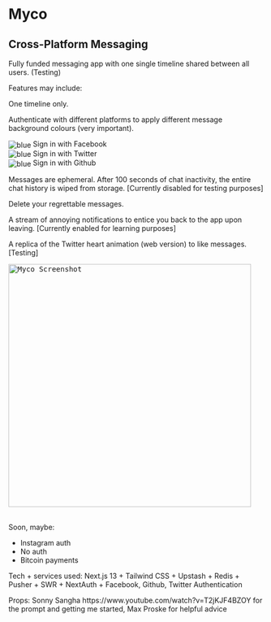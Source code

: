 # Myco

## Cross-Platform Messaging

Fully funded messaging app with one single timeline shared between all users. (Testing)

Features may include:

One timeline only.

Authenticate with different platforms to apply different message background colours (very important).

<img valign='middle' alt='blue' src='https://readme-swatches.vercel.app/4267B2'/> Sign in with Facebook<br/>
<img valign='middle' alt='blue' src='https://readme-swatches.vercel.app/1DA1F2'/> Sign in with Twitter<br/>
<img valign='middle' alt='blue' src='https://readme-swatches.vercel.app/171515'/> Sign in with Github

Messages are ephemeral. After 100 seconds of chat inactivity, the entire chat history is wiped from storage. [Currently disabled for testing purposes]

Delete your regrettable messages.

A stream of annoying notifications to entice you back to the app upon leaving. [Currently enabled for learning purposes]

A replica of the Twitter heart animation (web version) to like messages. [Testing]

<kbd>
<img width="478" alt="Myco Screenshot" src="https://user-images.githubusercontent.com/4672139/202636618-30b7dcdb-4b76-4b2d-a295-28c6133b1595.png">
</kbd>
<br/>
<br/>

<p>Soon, maybe:</p>
<ul>
<li>Instagram auth</li>
<li>No auth</li>
<li>Bitcoin payments</li>
</ul>
<p>Tech + services used: Next.js 13 + Tailwind CSS + Upstash + Redis + Pusher + SWR + NextAuth + Facebook, Github, Twitter Authentication</p>
<p>Props: Sonny Sangha https://www.youtube.com/watch?v=T2jKJF4BZOY for the prompt and getting me started, Max Proske for helpful advice</p>
